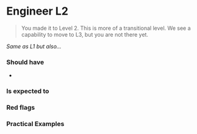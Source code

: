 # Engineer L2
> You made it to Level 2. This is more of a transitional level. We see a capability to move to L3, but you are not there yet.

*Same as L1 but also...*

### Should have

* 

### Is expected to



### Red flags


### Practical Examples
